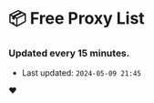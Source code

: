 # :package: Free Proxy List
### Updated every 15 minutes.

- Last updated: `2024-05-09 21:45`

:heart:

